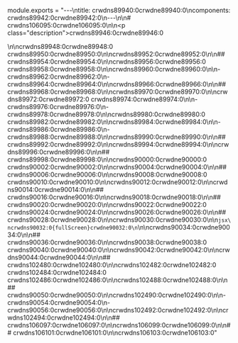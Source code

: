 module.exports = "---\ntitle: crwdns89940:0crwdne89940:0\ncomponents: crwdns89942:0crwdne89942:0\n---\n\n# crwdns106095:0crwdne106095:0\n\n<p class=\"description\">crwdns89946:0crwdne89946:0</p>\n\ncrwdns89948:0crwdne89948:0 crwdns89950:0crwdne89950:0\n\ncrwdns89952:0crwdne89952:0\n\n## crwdns89954:0crwdne89954:0\n\ncrwdns89956:0crwdne89956:0 crwdns89958:0crwdne89958:0\n\ncrwdns89960:0crwdne89960:0\n\n- crwdns89962:0crwdne89962:0\n- crwdns89964:0crwdne89964:0\n\ncrwdns89966:0crwdne89966:0\n\n## crwdns89968:0crwdne89968:0\n\ncrwdns89970:0crwdne89970:0\n\ncrwdns89972:0crwdne89972:0 crwdns89974:0crwdne89974:0\n\n- crwdns89976:0crwdne89976:0\n- crwdns89978:0crwdne89978:0\n\ncrwdns89980:0crwdne89980:0 crwdns89982:0crwdne89982:0\n\ncrwdns89984:0crwdne89984:0\n\n- crwdns89986:0crwdne89986:0\n- crwdns89988:0crwdne89988:0\n\ncrwdns89990:0crwdne89990:0\n\n## crwdns89992:0crwdne89992:0\n\ncrwdns89994:0crwdne89994:0\n\ncrwdns89996:0crwdne89996:0\n\n## crwdns89998:0crwdne89998:0\n\ncrwdns90000:0crwdne90000:0 crwdns90002:0crwdne90002:0\n\ncrwdns90004:0crwdne90004:0\n\n## crwdns90006:0crwdne90006:0\n\ncrwdns90008:0crwdne90008:0 crwdns90010:0crwdne90010:0\n\ncrwdns90012:0crwdne90012:0\n\ncrwdns90014:0crwdne90014:0\n\n## crwdns90016:0crwdne90016:0\n\ncrwdns90018:0crwdne90018:0\n\n## crwdns90020:0crwdne90020:0\n\ncrwdns90022:0crwdne90022:0 crwdns90024:0crwdne90024:0\n\ncrwdns90026:0crwdne90026:0\n\n## crwdns90028:0crwdne90028:0\n\ncrwdns90030:0crwdne90030:0\n\n```jsx\ncrwdns90032:0{fullScreen}crwdne90032:0\n```\n\ncrwdns90034:0crwdne90034:0\n\n## crwdns90036:0crwdne90036:0\n\ncrwdns90038:0crwdne90038:0 crwdns90040:0crwdne90040:0\n\ncrwdns90042:0crwdne90042:0\n\ncrwdns90044:0crwdne90044:0\n\n## crwdns102480:0crwdne102480:0\n\ncrwdns102482:0crwdne102482:0 crwdns102484:0crwdne102484:0 crwdns102486:0crwdne102486:0\n\ncrwdns102488:0crwdne102488:0\n\n## crwdns90050:0crwdne90050:0\n\ncrwdns102490:0crwdne102490:0\n\n- crwdns90054:0crwdne90054:0\n- crwdns90056:0crwdne90056:0\n\ncrwdns102492:0crwdne102492:0\n\ncrwdns102494:0crwdne102494:0\n\n## crwdns106097:0crwdne106097:0\n\ncrwdns106099:0crwdne106099:0\n\n## crwdns106101:0crwdne106101:0\n\ncrwdns106103:0crwdne106103:0"